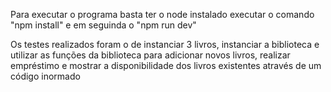 Para executar o programa basta ter o node instalado executar o comando "npm install" e em seguinda o "npm run dev"

Os testes realizados foram o de instanciar 3 livros, instanciar a biblioteca e utilizar as funções da biblioteca para 
adicionar novos livros, realizar empréstimo e mostrar a disponibilidade dos livros existentes através de um código inormado
